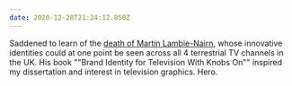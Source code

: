 ```yaml
---
date: 2020-12-28T21:24:12.850Z
---
```


Saddened to learn of the [death of Martin Lambie-Nairn](https://www.theguardian.com/artanddesign/2020/dec/28/martin-lambie-nairn-spitting-image-co-creator-dies), whose innovative identities could at one point be seen across all 4 terrestrial TV channels in the UK. His book ""Brand Identity for Television With Knobs On"" inspired my dissertation and interest in television graphics. Hero.
